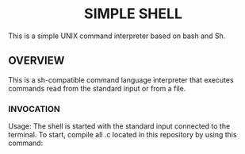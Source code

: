 <h1 align="center"> SIMPLE SHELL </h1>

This is a simple UNIX command interpreter based on bash and Sh.

## OVERVIEW

This is a sh-compatible command language interpreter that executes commands read from the standard input or from a file.

### INVOCATION

Usage: The shell is started with the standard input connected to the terminal. To start, compile all .c located in this repository by using this command:
